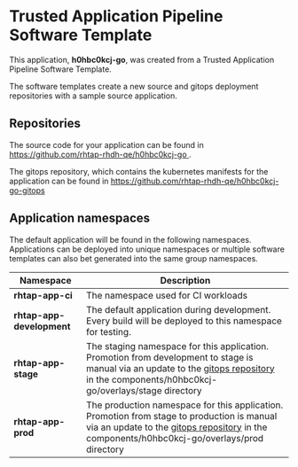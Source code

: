 # Trusted Application Pipeline Software Template

This application, **h0hbc0kcj-go**, was created from a Trusted Application Pipeline Software Template.

The software templates create a new source and gitops deployment repositories with a sample source application. 

## Repositories

The source code for your application can be found in [https://github.com/rhtap-rhdh-qe/h0hbc0kcj-go ](https://github.com/rhtap-rhdh-qe/h0hbc0kcj-go ).
 
The gitops repository, which contains the kubernetes manifests for the application can be found in 
[https://github.com/rhtap-rhdh-qe/h0hbc0kcj-go-gitops ](https://github.com/rhtap-rhdh-qe/h0hbc0kcj-go-gitops ) 

## Application namespaces 

The default application will be found in the following namespaces. Applications can be deployed into unique namespaces or multiple software templates can also bet generated into the same group namespaces.  

|  Namespace   |  Description   |  
| -------- | -------- |
| **rhtap-app-ci** | The namespace used for CI workloads |
| **rhtap-app-development** | The default application during development. Every build will be deployed to this namespace for testing. |
| **rhtap-app-stage** | The staging namespace for this application. Promotion from development to stage is manual via an update to the [gitops repository](https://github.com/rhtap-rhdh-qe/h0hbc0kcj-go-gitops ) in the components/h0hbc0kcj-go/overlays/stage directory |
| **rhtap-app-prod** | The production namespace for this application. Promotion from stage to production is manual via an update to the [gitops repository](https://github.com/rhtap-rhdh-qe/h0hbc0kcj-go-gitops ) in the components/h0hbc0kcj-go/overlays/prod directory |